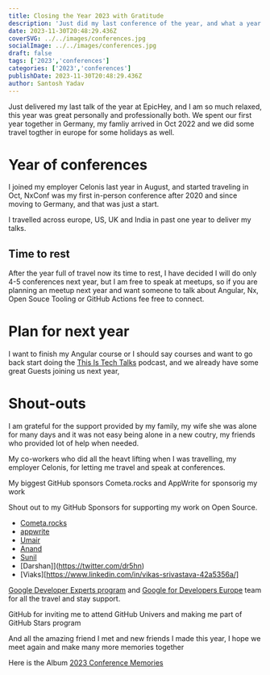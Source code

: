 ```yaml
---
title: Closing the Year 2023 with Gratitude
description: 'Just did my last conference of the year, and what a year it has been travelled across the world to give talks, had an amazing year at work and spent our first years together in Germany with my family.'
date: 2023-11-30T20:48:29.436Z
coverSVG: ../../images/conferences.jpg
socialImage: ../../images/conferences.jpg
draft: false
tags: ['2023','conferences']
categories: ['2023','conferences']
publishDate: 2023-11-30T20:48:29.436Z
author: Santosh Yadav
---
```



Just delivered my last talk of the year at EpicHey, and I am so much relaxed, this year was great personally and professionally both. We spent our first year together in Germany, my famliy arrived in Oct 2022 and we did some travel togther in europe for some holidays as well.

# Year of conferences

I joined my employer Celonis last year in August, and started traveling in Oct, NxConf was my first in-person conference after 2020 and since moving to Germany, and that was just a start. 

I travelled across europe, US, UK and India in past one year to deliver my talks.

## Time to rest

After the year full of travel now its time to rest, I have decided I will do only 4-5 conferences next year, but I am free to speak at meetups, so if you are planning an meetup next year and want someone to talk about Angular, Nx, Open Souce Tooling or GitHub Actions fee free to connect.

# Plan for next year

I want to finish my Angular course or I should say courses and want to go back start doing the [This Is Tech Talks](https://www.youtube.com/@ThisisTechTalks) podcast, and we already have some great Guests joining us next year,


# Shout-outs 

I am grateful for the support provided by my family, my wife she was alone for many days and it was not easy being alone in a new coutry, my friends who provided lot of help when needed.

My co-workers who did all the heavt lifting when I was travelling, my employer Celonis, for letting me travel and speak at conferences.

My biggest GitHub sponsors Cometa.rocks and AppWrite for sponsorig my work

Shout out to my GitHub Sponsors for supporting my work on Open Source.
- [Cometa.rocks](https://github.com/cometa-rocks/)
- [appwrite](https://appwrite.io)
- [Umair](https://twitter.com/_UmairHafeez_)
- [Anand](https://twitter.com/AnandChowdhary)
- [Sunil](https://twitter.com/sunil_designer)
- [Darshan]](https://twitter.com/dr5hn)
- [Viaks][https://www.linkedin.com/in/vikas-srivastava-42a5356a/]


[Google Developer Experts program](https://twitter.com/GoogleDevExpert) and  [Google for Developers Europe](https://twitter.com/GoogleDevEurope) team for all the travel and stay support.

GitHub for inviting me to attend GitHub Univers and making me part of GitHub Stars program


And all the amazing friend I met and new friends I made this year, I hope we meet again and make many more memories together

Here is the Album [2023 Conference Memories](https://photos.app.goo.gl/bFBtweDhgnkzcJVb9)